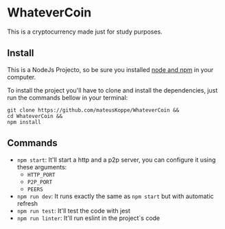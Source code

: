 # WhateverCoin
This is a cryptocurrency made just for study purposes. 

## Install
This is a NodeJs Projecto, so be sure you installed [node and npm](https://nodejs.org/en/) in your computer.

To install the project you'll have to clone and install the dependencies, just run the commands bellow in your terminal:
```
git clone https://github.com/mateusKoppe/WhateverCoin &&
cd WhateverCoin &&
npm install
```

## Commands
* `npm start`: It'll start a http and a p2p server, you can configure it using these arguments:
    * `HTTP_PORT`
    * `P2P_PORT`
    * `PEERS`
* `npm run dev`: It runs exactly the same as `npm start` but with automatic refresh
* `npm run test`: It'll test the code with jest
* `npm run linter`: It'll run eslint in the project`s code
